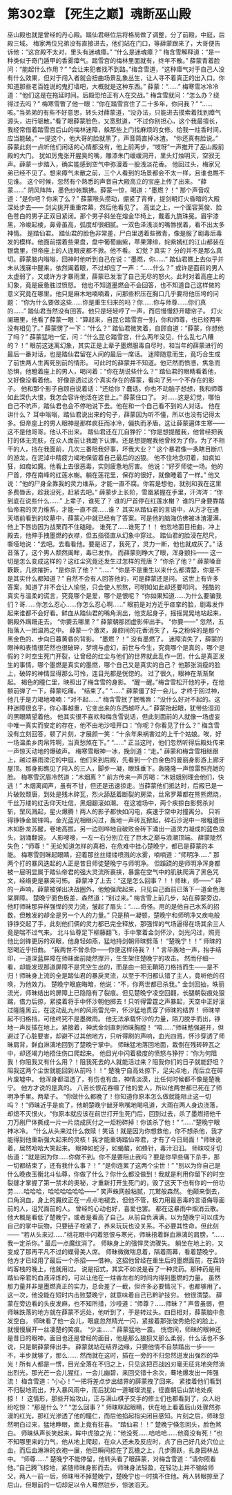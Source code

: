 # 第302章 【死生之巅】魂断巫山殿
巫山殿也就是曾经的丹心殿。踏仙君继位后将格局做了调整，分了前殿，中庭，后殿三域。
梅家两位兄弟没有直接进去，他们站在门口，等薛蒙跟来了，大哥便告诉他：“这宫殿不太对，里头有迷魂瘴。”
“什么是迷魂瘴？”
梅含雪解释道：“是一种类似于奇门遁甲的香雾瘴气。踏雪宫的梅林里面就有，终年不散。”
薛蒙青着脸问：“能起什么作用？”
“会让来犯者找不到路。”梅含雪道，“这种瘴气对于自己人没有什么效果，但对于闯入者就会扭曲场景乱象丛生，让人寻不着真正的出入口。你知道那些老百姓说的鬼打墙吧，大概就是这种东西。”
薛蒙：“……”
梅寒雪冰冷冷道：“他们这是在拖延时间。后殿恐怕正有人在交战。”
梅含雪就问：“怎么办？绕得过去吗？”
梅寒雪瞥了他一眼：“你在踏雪宫住了二十多年，你问我？”
“……咳。”当弟弟的有些不好意思，转头对薛蒙道，“没办法，只能进去摸索着找到瘴气源头，进行驱散。”看了眼薛蒙脸色，又宽慰道，“不过你别担心，这个我最擅长，我经常借着踏雪宫后山的梅林迷障，躲那些上门找麻烦的女修。给我一炷香时间，应当能破。”
一提这个，他大哥的脸就黑了，声音简直掉冰渣。
“你还真有脸说。”
薛蒙此刻一点听他们闲话的心情都没有，他上前两步，“吱呀”一声推开了巫山殿前殿的大门。
犹如厉鬼张开腥臭的嘴，雕漆朱门缓缓洞开，里头灯烛明灭，空寂无声。薛蒙一步踏入，确实能感到空气中弥漫着一股浅淡花香。
他回过头，梅家兄弟已经不见了。想来瘴气未散之前，三个人看到的场景都会不太一样，且谁也瞧不见谁。
这个时候，忽然有个熟悉的声音自大殿高立的宝座上传了出来。
“薛蒙……”
阴风阵阵，墨色纱帐飘拂。薛蒙一惊，喝道：“墨燃？！”
那个声音叹道：“是你吧？你来了么？”
薛蒙喉头攒动，绷紧了背脊，提剑朝灯火昏暗的大殿深处步去——
剑尖挑开重重帘幕，然后他看见了。
高坐之上，一个面容英俊、脸色苍白的男子正双目紧闭。那个男子斜坐在熔金华椅上，戴着九旒珠冕。眉宇漆黑，冷峻起棱，鼻骨虽高，弧度却很细腻。一双色泽浅淡的嘴唇抿着，看不出太多神情。
是踏仙君。
踏仙君的脸色非常差，尸白里透着些微青，像是服了剧毒后毒发的模样。他面前摆着些果盘，盘中葡萄幽紫，苹果薄绯，姹紫嫣红的江山都装在银盘里，但帝座上的人连眼皮都不掀。他不看。
幻觉？真实？
分的并不是那么真切。薛蒙脑内嗡嗡，回神时他听到自己在说：“墨燃，你……”
踏仙君瞧上去似乎并未从浅寐中醒来，依然阖着眼，不过却应了一声：“……什么？”
或许是面前的男人太虚弱了，又或许方才暴雨里，薛蒙已发泄了自己无尽的怒火。此时对着高座上的幻象，竟是疲惫胜过愤怒。
他也不知道墨燃会不会回答，也不知道自己这样做的意义究竟在哪里。他只是麻木地喃喃着，问那些积压在胸口几乎要将他压垮的问题：
“你为什么要做这些……你是重生归来的吗？你……你与师尊……你们真的……”
踏仙君当然没有回答。他只是轻轻哼了一声，而后慢慢舒开睫帘子。
灯火阑珊里，他看了薛蒙一眼：“算起来，自昆仑踏雪宫一别，你和师尊，也已经两年没有相见了。”
薛蒙愣了一下：“什么？”
踏仙君微笑着，自顾自道：“薛蒙，你想他了吗？”
薛蒙猛地一怔，问：“什么昆仑踏雪宫，什么两年没见，什么乱七八糟的？！”
眼前这迷离幻象，其实正是上辈子墨燃服毒自尽时，和当年的薛蒙进行的最后一番对话，也是踏仙君留在人间的最后一席话。
迷障随意而生，竟巧合生成了前世两人生离死别前的情形。
可此时的薛蒙并不知道。他茫然而愤懑，焦急而恐惧，他瞪着座上的男人，喝问着：“你在胡说些什么？”
踏仙君的眼睛看着他，又好像没看着他。
好像是透过这个真实存在的薛蒙，看向了另一个不存在的影子。
他和那个影子自顾自说着话：“还给你？蠢话。你也不动脑子想想，我和师尊如此深仇大恨，我怎会容许他活在这世上。”
薛蒙住口了。
对……这是幻觉，哪怕自己不吭声，踏仙君也会不停地说下去。他在和一个自己看不到的人对话。
他在讲什么？
耳中嗡嗡，踏仙君说出来的句子，薛蒙因为听不懂，所以也没有记得太多。但帝座上的男人眼神是那样疯狂而冰冷，偏执而矛盾，这让薛蒙遍体生寒——这不是他哥哥。他认不出来。
踏仙君还在兀自狰狞：“你是想提醒我，他曾经把我打的体无完肤，在众人面前让我跪下认罪。还是想提醒我他曾经为了你，为了不相干的人，挡在我面前，几次三番阻我好事，坏我大业？”
这个暴君像一条瞎目断爪的游龙，在泥淖中精疲力竭地保留着自己最后的凶狠。
他不住地念叨着，如疯如狂，如痴如魔。他看上去很恶毒，实则疲惫地厉害。
他说：“好歹师徒一场。他的尸首，停在南峰的红莲水榭。躺在莲花里，保存的很好，就像睡着了一样。”
他又说：“他的尸身全靠我的灵力维系，才能一直不腐。你若是想他，就别和我在这里多费唇舌，趁我没死，赶紧去吧。”
薛蒙步上长阶，雪凰紧握在手里，汗涔涔：“你到底在说些什么……”
上辈子，谁死了？
谁的尸首停在红莲水榭？
谁的尸身要靠踏仙帝君的灵力维系，才能一直不腐……谁？
其实从踏仙君的言语中，从方才在通天塔前看到的坟墓中，薛蒙心中就已经有了答案。可是他的脑海仿佛被冰渣灌满，他上下唇齿因为战栗而不住磕碰。
谁死了……谁死了！！
他忽地面目扭曲，冲上殿去，他伸手拽墨燃的衣襟，但五指径直从幻象中穿过。
踏仙君的脸浸在咫尺，嘶哑地说：“去吧。去看看他。要是迟了，我死了，灵力一断，他也就成灰了。”
话音落了，这个男人颓然阖眸，毒已发作。
而薛蒙则睁大了眼，浑身颤抖——
这一切是怎么变成这样的？这红尘究竟还发生过怎样的荒唐？
“你杀了他？”
薛蒙嗓音簌簌，几欲摧折，“是你杀了他？”
“……”
“你是不是重生以来什么都清楚，你是不是其实什么都知道？”
自然不会有人回答他的，可是薛蒙还是问。
这世上有许多答案，知道了并不会让人愉悦，只会使人煎熬，可明知如此却还要叩问。
残酷的真实与温柔的谎言，究竟哪个是爱，哪个是恨呢？
“你如果知道……为什么要骗我们？哥……你怎么忍心……你怎么忍心啊……”
眼前是对方近乎痉挛的脸，剧毒发作起来谁都不会好看。鲜血从踏仙君的嘴角淌出，他支起身子，摇摇晃晃地站起来，朝殿外蹒跚走去。
“你要去哪里？”
薛蒙朝那团虚影伸出手。
“你要——”
忽然，五指落入一团温热之中。
薛蒙一个激灵，鼻腔间的花香消失了，与之粉碎的是那个黑金色的、步向日暮黄昏的背影。
“墨燃？！”
没有墨燃了。
迷障消失了，薛蒙的眼神和表情很茫然也很破碎，梦境与虚幻，前世与今生，究竟哪个是真的，哪个是假的？时空生死门开裂，让曾经的红尘与他们的世界就此乱作一团，什么是真正发生的事情，哪个墨燃是真实的墨燃，哪个自己又是真实的自己？
他那张消瘦的脸上，破碎的神情显得那么可怜，连目光都是恍惚的。
过了很久，眼神在渐渐聚起。
褐色的瞳仁里，映照出了梅含雪的身影。
“醒一醒。”梅含雪松开他的手，在他额前弹了一下，薛蒙吃痛。
“结束了。”
“……”
薛蒙僵了好一会儿，才终于回过神，他几乎是力竭地喃喃：“对不起……”
梅含雪抿了抿嘴唇：“没什么好对不起的。这种迷障很玄乎，你心事越重，它变出来的东西越吓人。”
薛蒙抬起眼，犹带些湿润的黑眼睛望着他。
他其实很不喜欢和梅含雪说话，但此刻面前的人就像一场虚妄中唯一真实而安定的存在，他不由地沙哑开口：“你呢？你看见了什么？”
梅含雪没有立刻回答，顿了片刻，才展颜一笑：“十余年来祸害过的上千个姑娘。唉，好一场温柔乡肉帛阵啊，当真愁煞在下。”
“……”
正当这时，他们忽然听得后殿处传来一声惊天动地的爆破声。
梅寒雪眼神一冰，挽剑道：“走。”
薛蒙和梅含雪相继跟上，越过暴雨滂沱的中庭，他们来到后殿，先看到一个白金色的曼丽身影游上廊牙屋顶。那身影瞧见了闯入的三人，脚步一凝，眼珠垂下。轰隆隆一声惊雷照亮她的脸。
梅寒雪沉眉冷然道：“木烟离？”
前方传来一声厉喝：“木姐姐别理会他们，快逃！”
木烟离闻声，虽有不甘，但还是迅速掠走。当薛蒙他们抵达时，后殿已是一片破败颓唐，到处是残木碎瓦，烈火舔舐着断裂的房梁，丝帛罗幕都在熊熊燃烧，千丝万缕的红舌仰天吐信，黑烟翻滚如潮。
在这墟场中，两个疾掠白影劈杀对斩，罡风溅起，星火爆腾！两人的影子都快如闪电，疾速于空中对撞离分。
只听得铮铮金属锋鸣，金光蓝光相继闪过，轰地一声砖瓦掀起，碎石沙泥中一根粗遒巨木如卧龙苏醒，卷地高拔。另一边则哗地自破败金砖下涌出一道灵力凝成的蓝色浪头，汹涌翻波。
人影嗖嗖，一左一右分别立在了巨木之巅与浪潮顶端。
薛蒙陡然失色：“师尊！”
无论知道怎样的真相，在危难中挂心楚晚宁，都已是薛蒙的本能。
梅寒雪则眯起眼睛，迎着那丝丝缕缕喷溅的水雾，喃喃道：“师明净……”
那两个打的暴风迭起的人正是昔日师徒楚晚宁与师明净。
但蹊跷的是师明净浑身都被一层明显属于踏仙帝君的强大灵流所裹挟，暴露在空气中的肌肤爬满了黑色咒文，经络更是暴突可怖。
薛蒙冲了上去：“这是怎么回事？！！师昧，师——”
砰的一声响，薛蒙被弹出决战圈外，他勉强爬起来，只见自己面前已落下一道金色海棠屏障。
楚晚宁面色极差，森然道：“别过来。”
梅含雪上前几步，站在薛蒙旁边，他盯师昧那异样强悍的灵力流，皱起了眉头：“……奇怪。用的是他自己水系的招数，但散发的却全是另一个人的力量。”
只是稍一凝顿，楚晚宁和师明净又疾电般铮铮交起了手，此刻他们俩的灵力都已完全释放，那强悍的气场逼得在场其余三人竟是喘不过气来。
北斗仙尊足下柳藤翻飞，手中擎着金剑怀沙，剑光闪过，照亮他比剑锋更厉的双眼，他身轻如燕，猛地持剑朝师昧劈落！
“楚晚宁！！”
师昧的怒喝近乎扭曲。
“我两世不曾杀你——你便这样待我？！”
言毕轰地一声，抬手结印，一道深蓝屏障在师昧面前陡然撑开，生生架住楚晚宁的攻击。
然而仔细一看，却能发现那道屏障不是凭空生出的，而是由一把无鞘陌刀格挡而生——是不归！师昧身上流的全是踏仙君的暴戾灵流，以至于不归都认错了主人，竟听他的召唤，为他效力。
楚晚宁眼底晦暗，他说：“不，你两世都已杀我。”
金剑回抽，昳丽流光，师昧结出的屏障上已隐隐有了裂痕。但见楚晚宁凌空回翻，长腿朝裂痕处狠踹，借力后掠，紧接着将手中怀沙朝他掷去！只听得雷霆之声暴起，天空中正好滚过隆隆黑云，在这动乱九州的风雨雷光中，怀沙猛地贯穿了师昧的结界！
师昧举起不归格挡，可他终究不是墨微雨。
他无法承载怀沙的力量，陌刀脱手而出，铮地一声反插在地上。紧接着，神武金剑直刺师昧胸膛！
“唔……”师昧勉强避开，但避过了心脏要害，却避不过其他地方，只听得刷的声响，血光四溅，怀沙穿透了师昧肩背，鲜血淋漓地回到了楚晚宁掌中。
师昧猛地落回地面，栽倒在残砖碎瓦之中，却还竭力地捂住伤口爬起来。
他目光中闪着极度的愤怒与狰狞：“你为何阻我！你阻我又有什么用？！阻我死去的人就能活过来？阻我你们的日子就能舒坦？阻我这两个尘世就能回到从前吗！！”
楚晚宁自高处掠下，足尖点地，而后立在碎片废墟中。
他浑身都湿透了，有伤也有血，神情淡漠，比任何时候都不像是楚晚宁。
他方才说的是真的。
八苦长恨花吞噬了他的爱人，所以他两世都已死在了师明净手里。两辈子。
“你做什么都晚了！你知道你原本怎么做就能阻止这一切吗？！”师昧近乎是疯了，他朝楚晚宁龇牙咧嘴地喝吼道，大雨在两人身边浇落，却熄不灭恨火，“你原本就应该在前世打开生死门后，回到过去，杀了墨燃把他千刀万剐尸体撕成一片一片烧成灰付之一炬粉碎掉！你该杀了他！”
“……”楚晚宁眼神冰冷。
“什么从头来过什么救赎！笑话！就是因为你想救他，你不想杀他，我才能得到他重新强大起来的灵核！我才能重铸踏仙帝君，才有了今日局面！”师昧说着，居然哈哈大笑起来。
眼神如蛇牙，如蝎螯，如蜂针，毒汁汩汩。
师昧咬牙切齿道：“就是因为你……你做不到。你不是要阻止我吗？要是你早些痛下杀手，那一切都结束了，还有我什么事？！”
“是你连累了这两个尘世！”
“别以为你自己是什么晚夜玉衡北斗仙尊，你做了什么？你什么都没做到！我就是利用你留下的时空裂缝才掌握了第一禁术的奥秘，才重新打开生死门的，毁了这天下也有你的一份功劳……哈哈哈，哈哈哈哈哈哈——”
笑声蛛网般粘腻，兀鹫般森然。
他颠来倒去，口角淌血，身上的魔纹正在一点点地褪去，但他不管，极力用最恶毒的言语侮辱面前的人，诅咒面前的人。
曾经的心动也好，喜爱也罢。
都在这暴雨中烟消云散。
他大概是看低了楚晚宁，或者是看高了自己。从前自负满满，以为楚晚宁可以成为自己的掌中玩物，只要链子栓紧了，养来玩玩也没关系。不必要其性命。但此刻——
“若从头来过……”桃花眼中闪着怒恨与寒光，师昧捂着鲜血淋漓的肩膀，“……我一定杀你。”
最后一点魔纹消了。
师昧身上的强悍灵流骤失。
躺坐在地上的，又变成了那再平凡不过的蝶骨美人席。
师昧微微喘息着，隔着雨幕，看着楚晚宁。
他方才已经用了最后一个杀招——借神。这招他曾经在重生后的墨燃面前，在霖铃屿客栈的晚上，他就用过。
说是招式，其实不如说是吞了一种灵药。那种药是用踏仙帝君的血液淬炼的，可以让他在一炷香左右的时间内得到墨燃的力量。
虽然那力量并非是墨燃真正的实力，总会差了一截，但许多必要情况下，也都够用了。
这一次，他没能在短时内击败楚晚宁，就意味着自己已黔驴技穷。
他很清楚。
薛蒙在旁边看的头皮发麻，也不知所措，沙哑道：“师尊？……师昧？”
声音虽弱，但师昧跌落的地方就在薛蒙不远处，他听到了，于是转过头。四目相对，薛蒙脑中愈发空白。
师昧看了他一会儿，眼底忽然精光一闪，紧接着那张俊秀绝伦的脸上，就慢慢展开一丝凄楚的笑痕。
“少主……”
薛蒙猛地一震。
恍惚间，师昧的眼神还是昔日的眼神，面目也还是曾经的面目，他是那么狼狈又那么柔弱，什么话也不多说，只是朝薛蒙伸出手。
薛蒙就站在结界边缘，只要他情不自禁踏出一步——不，半步就够了，那么……
然而就在这时，插在一旁的不归忽然迸发出强烈的华光！所有人都是一愣，目光全落在不归之上，只见这把百战凶刃毫无征兆地突然淌出烈光，那光芒一会儿猩红，一会儿幽碧，来回交错十余次，蓦地爆发出一阵强流！
梅含雪道：“小心！”一把将差点步出结界的薛蒙拽了回来。
紧接着他们看到不归裂地而出，升入暴风雨中，而后犹如一道璀璨流星，径直朝后山禁地处疾掠！！
这情形，那些开始攻山，正与满山棋子交手的修士们也都看到了，众人纷纷吃惊：“那是什么？”
“怎么回事？”
师昧眯起眼睛，伏在地上看着后山处骤然弥漫的红光，那红光渗透了他的瞳仁，而后他掐起指尖闭目感知。片刻之后，师昧忽然明白过来，猛地睁眼，面上竟有狂喜。
“踏仙君！！”
楚晚宁倏忽回头，脸色煞白。
师昧纵声长笑起来，眸中虎狼之光：“他没死……哈哈哈……他竟没有死！”也不知哪里来的力气，他从地上爬起，在众人还未及反应时，点了自己好几处穴位止血，而后血淋淋的衣袍一展，他已瞬间掠在了瓦檐之上，几步腾跃，扎身园林丛中。
“师尊……”
楚晚宁不能停留，他转头看了眼薛蒙，对梅含雪道：“请你照看他。”自己腾飞掠地，紧随师昧身影而去。
师昧身法轻盈，在轻功上并不输给师父，两人一前一后，师昧甩不掉楚晚宁，楚晚宁也一时擒不住他。两人转眼掠至了后山，但眼前的一切却足以令人蓦然驻步，惊骇滔天。
